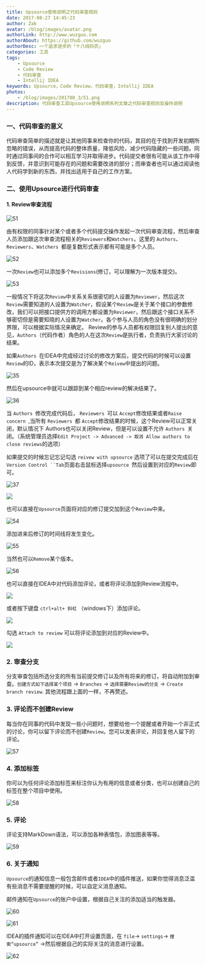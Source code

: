 ```yaml
---
title: Upsource使用说明之代码审查规则
date: 2017-08-27 14:45:23 
author: Zak
avatar: /blog/images/avatar.png
authorLink: http://www.wuzguo.com
authorAbout: https://github.com/wuzguo
authorDesc: 一个追求进步的「十八线码农」
categories: 工具
tags: 
	- Upsource
	- Code Review
	- 代码审查
	- Intellij IDEA
keywords: Upsource，Code Review，代码审查，Intellij IDEA
photos:
	- /blog/images/201708_3/51.png
description: 代码审查工具Upsource使用说明系列文章之代码审查规则及操作说明
---
```



### 一、代码审查的意义
   代码审查简单的描述就是让其他同事来检查你的代码，其目的在于找到开发初期所忽略的错误，从而提高代码的整体质量，降低风险，减少代码隐藏的一些问题。同时通过同事间的合作可以相互学习并取得进步。代码提交者很有可能从该工作中得到反馈，并意识到可能存在的问题和需要改进的部分；而审查者也可以通过阅读他人代码学到新的东西，并找出适用于自己的工作方案。

### 二、使用Upsource进行代码审查
#### 1. Review审查流程

![51](/blog/images/201708_3/51.png)

由有权限的同事针对某个或者多个代码提交操作发起一次代码审查流程，然后审查人员添加跟这次审查流程相关的`Reviewers`和`Watchers`，这里的 `Authors`、`Reviewers`、`Watchers `都是复数形式表示都有可能是多个人员。

![52](/blog/images/201708_3/52.png)

一次`Review`也可以添加多个`Revisions`(修订，可以理解为一次版本提交)。

![53](/blog/images/201708_3/53.png)

一般情况下将这次`Review`中关系关系很密切的人设置为`Reviewer`，然后这次`Review`需要知道的人设置为`Watcher`，假设某个`Review`是关于某个接口的参数修改，我们可以把接口提供方的调用方都设置为`Reviewer`，然后跟这个接口关系不够密切但是需要知晓的人设置为`Watcher`。各个参与人员的角色没有很明确的划分界限，可以根据实际情况来确定。
Review的参与人员都有权限回复别人提出的意见，`Authors`（代码作者）角色的人在这次`Review`是执行者，负责执行大家讨论的结果。

如果`Authors `在IDEA中完成经过讨论的修改方案后，提交代码的时候可以设置`Review`的ID，表示本次提交是为了解决某个`Reivew`中提出的问题。

![35](/blog/images/201708_3/35.png)

然后在upsource中就可以跟踪到某个相应review的解决结果了。

![36](/blog/images/201708_3/36.png)

当 `Authors `修改完成代码后， `Reviewers `可以 `Accept`修改结果或者`Raise concern `,当所有 `Reviewers `都  `Accept`修改结果的时候，这个Review可以正常关闭，默认情况下 Authors也可以关闭Review，但是可以设置不允许 `Authors `关闭。（系统管理员选择` Edit Project -> Advanced -> 取消 Allow authors to close reviews `的选项）

如果提交的时候忘记忘记勾选 `reivew with upsource` 选项了可以在提交完成后在`Version Control ``Tab`页面右击鼠标选择`upsource `然后设置到对应的`Review`即可。

![37](/blog/images/201708_3/37.png)

![](/blog/images/201708_3/38.png)

也可以直接在`Upsource`页面将对应的修订提交加到这个`Review`中来。

![54](/blog/images/201708_3/54.png)

添加进来后修订的时间线将发生变化。

![55](/blog/images/201708_3/55.png)

当然也可以`Remove`某个版本。

![56](/blog/images/201708_3/56.png)

也可以直接在IDEA中对代码添加评论，或者将评论添加到Review流程中。

![](/blog/images/201708_3/66.png)

或者按下键盘 `ctrl+alt+ 斜杠` （windows下）添加评论。

![](/blog/images/201708_3/67.png)

勾选 `Attach to review` 可以将评论添加到对应的Review中。

![](/blog/images/201708_3/68.png)

### 2. 审查分支

分支审查包括所选分支的所有当前提交修订以及所有将来的修订，将自动附加到审查。`创建方式如下选择某个项目` -> `Branches` -> `选择需要Review的分支` -> `Create branch review`. 其他流程跟上面的一样，不再赘述。

### 3. 评论而不创建Review
每当你在同事的代码中发现一些小问题时，想要给他一个提醒或者开始一个非正式的讨论，你可以留下评论而不创建`Review`。您可以发表评论，并回复他人留下的评论。

![57](/blog/images/201708_3/57.png)

### 4. 添加标签
你可以为任何评论添加标签来标注你认为有用的信息或者分类，也可以创建自己的标签在整个项目中使用。

![58](/blog/images/201708_3/58.png)

### 5. 评论
评论支持MarkDown语法，可以添加各种表情包，添加图表等等。

![59](/blog/images/201708_3/17.png)

### 6. 关于通知
`Upsource`的通知信息一般包含邮件或者`IDEA`中的插件推送，如果你觉得消息泛滥有些消息不需要提醒的时候，可以自定义消息通知。

邮件通知在`Upsource`的账户中设置，根据自己关注的添加适当的触发器。

![60](/blog/images/201708_3/60.png)

![61](/blog/images/201708_3/61.png)

IDEA的插件通知可以在IDEA中打开设置页面，在 `file`-> `settings`-> `搜索“upsource”` ->然后根据自己的实际关注的消息进行设置。

![62](/blog/images/201708_3/62.png)
